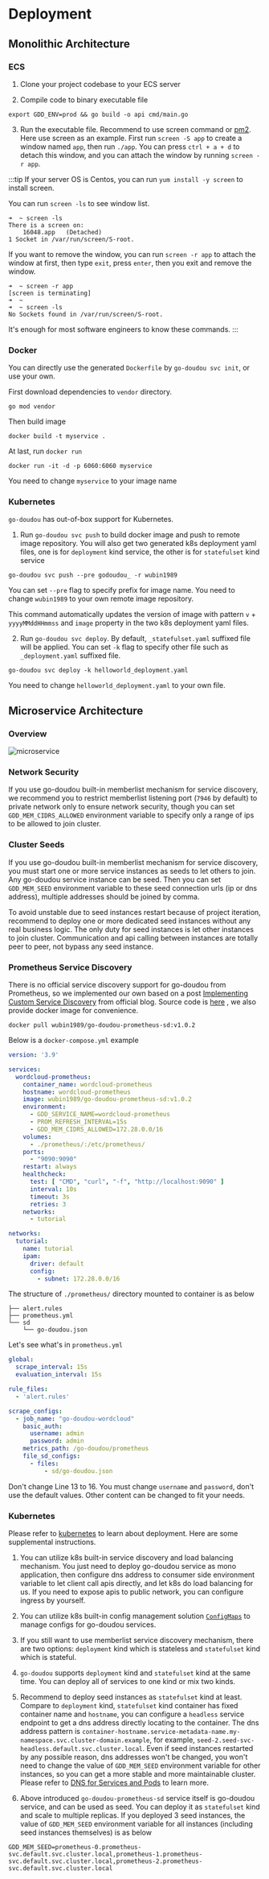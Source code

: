 # Deployment

## Monolithic Architecture
### ECS

1. Clone your project codebase to your ECS server

2. Compile code to binary executable file
```shell
export GDD_ENV=prod && go build -o api cmd/main.go 
```

3. Run the executable file. Recommend to use screen command or [pm2](https://pm2.keymetrics.io/). Here use screen as an example. First run `screen -S app` to create a window named `app`, then run `./app`. You can press `ctrl + a + d` to detach this window, and you can attach the window by running `screen -r app`.

:::tip
If your server OS is Centos, you can run `yum install -y screen` to install screen.

You can run `screen -ls` to see window list.

```shell
➜  ~ screen -ls   
There is a screen on:
	16048.app	(Detached)
1 Socket in /var/run/screen/S-root.
```

If you want to remove the window, you can run `screen -r app` to attach the window at first, then type `exit`, press `enter`, then you exit and remove the window.

```shell
➜  ~ screen -r app
[screen is terminating]
➜  ~  
➜  ~ screen -ls   
No Sockets found in /var/run/screen/S-root.
```

It's enough for most software engineers to know these commands.
:::

### Docker

You can directly use the generated `Dockerfile` by `go-doudou svc init`, or use your own.

First download dependencies to `vendor` directory.

```
go mod vendor
```

Then build image

```shell
docker build -t myservice . 
```

At last, run `docker run`

```shell
docker run -it -d -p 6060:6060 myservice
```

You need to change `myservice` to your image name

### Kubernetes

`go-doudou` has out-of-box support for Kubernetes.

1. Run `go-doudou svc push` to build docker image and push to remote image repository. You will also get two generated k8s deployment yaml files, one is for `deployment` kind service, the other is for `statefulset` kind service

```shell
go-doudou svc push --pre godoudou_ -r wubin1989
```

You can set `--pre` flag to specify prefix for image name. You need to change `wubin1989` to your own remote image repository.

This command automatically updates the version of image with pattern `v` + `yyyyMMddHHmmss` and `image` property in the two k8s deployment yaml files.

2. Run `go-doudou svc deploy`. By default, `_statefulset.yaml` suffixed file will be applied. You can set `-k` flag to specify other file such as `_deployment.yaml` suffixed file.

```shell
go-doudou svc deploy -k helloworld_deployment.yaml
```

You need to change `helloworld_deployment.yaml` to your own file.

## Microservice Architecture

### Overview
![microservice](/images/microservice.png)

### Network Security

If you use go-doudou built-in memberlist mechanism for service discovery, we recommend you to restrict memberlist listening port (`7946` by default) to private network only to ensure network security, though you can set `GDD_MEM_CIDRS_ALLOWED` environment variable to specify only a range of ips to be allowed to join cluster.

### Cluster Seeds

If you use go-doudou built-in memberlist mechanism for service discovery, you must start one or more service instances as seeds to let others to join. Any go-doudou service instance can be seed. Then you can set `GDD_MEM_SEED` environment variable to these seed connection urls (ip or dns address), multiple addresses should be joined by comma.

To avoid unstable due to seed instances restart because of project iteration, recommend to deploy one or more dedicated seed instances without any real business logic. The only duty for seed instances is let other instances to join cluster. Communication and api calling between instances are totally peer to peer, not bypass any seed instance.

### Prometheus Service Discovery

There is no official service discovery support for go-doudou from Prometheus, so we implemented our own based on a post [Implementing Custom Service Discovery](https://prometheus.io/blog/2018/07/05/implementing-custom-sd/) from official blog. Source code is [here](https://github.com/unionj-cloud/go-doudou-prometheus-sd) , we also provide docker image for convenience.

```shell
docker pull wubin1989/go-doudou-prometheus-sd:v1.0.2
```

Below is a `docker-compose.yml` example
```yaml
version: '3.9'

services:
  wordcloud-prometheus:
    container_name: wordcloud-prometheus
    hostname: wordcloud-prometheus
    image: wubin1989/go-doudou-prometheus-sd:v1.0.2
    environment:
      - GDD_SERVICE_NAME=wordcloud-prometheus
      - PROM_REFRESH_INTERVAL=15s
      - GDD_MEM_CIDRS_ALLOWED=172.28.0.0/16
    volumes:
      - ./prometheus/:/etc/prometheus/
    ports:
      - "9090:9090"
    restart: always
    healthcheck:
      test: [ "CMD", "curl", "-f", "http://localhost:9090" ]
      interval: 10s
      timeout: 3s
      retries: 3
    networks:
      - tutorial

networks:
  tutorial:
    name: tutorial
    ipam:
      driver: default
      config:
        - subnet: 172.28.0.0/16
```

The structure of `./prometheus/` directory mounted to container is as below

```
├── alert.rules
├── prometheus.yml
└── sd
    └── go-doudou.json
```

Let's see what's in `prometheus.yml`

```yaml
global:
  scrape_interval: 15s
  evaluation_interval: 15s

rule_files:
  - 'alert.rules'

scrape_configs:
  - job_name: "go-doudou-wordcloud"
    basic_auth:
      username: admin
      password: admin
    metrics_path: /go-doudou/prometheus
    file_sd_configs:
      - files:
          - sd/go-doudou.json
```

Don't change Line 13 to 16. You must change `username` and `password`, don't use the default values. Other content can be changed to fit your needs.

### Kubernetes

Please refer to [kubernetes](#kubernetes) to learn about deployment. Here are some supplemental instructions.

1. You can utilize k8s built-in service discovery and load balancing mechanism. You just need to deploy go-doudou service as mono application, then configure dns address to consumer side environment variable to let client call apis directly, and let k8s do load balancing for us. If you need to expose apis to public network, you can configure ingress by yourself.

2. You can utilize k8s built-in config management solution [`ConfigMaps`](https://kubernetes.io/docs/concepts/configuration/configmap/) to manage configs for go-doudou services.

3. If you still want to use memberlist service discovery mechanism, there are two options: `deployment` kind which is stateless and `statefulset` kind which is stateful.

4. `go-doudou` supports `deployment` kind and `statefulset` kind at the same time. You can deploy all of services to one kind or mix two kinds. 

5. Recommend to deploy seed instances as `statefulset` kind at least. Compare to `deployment` kind, `statefulset` kind container has fixed container name and `hostname`, you can configure a `headless` service endpoint to get a dns address directly locating to the container. The dns address pattern is `container-hostname.service-metadata-name.my-namespace.svc.cluster-domain.example`, for example, `seed-2.seed-svc-headless.default.svc.cluster.local`. Even if seed instances restarted by any possible reason, dns addresses won't be changed, you won't need to change the value of `GDD_MEM_SEED` environment variable for other instances, so you can get a more stable and more maintainable cluster. Please refer to [DNS for Services and Pods](https://kubernetes.io/docs/concepts/services-networking/dns-pod-service/) to learn more.

6. Above introduced `go-doudou-prometheus-sd` service itself is go-doudou service, and can be used as seed. You can deploy it as `statefulset` kind and scale to multiple replicas. If you deployed 3 seed instances, the value of `GDD_MEM_SEED` environment variable for all instances (including seed instances themselves) is as below

```shell
GDD_MEM_SEED=prometheus-0.prometheus-svc.default.svc.cluster.local,prometheus-1.prometheus-svc.default.svc.cluster.local,prometheus-2.prometheus-svc.default.svc.cluster.local
```